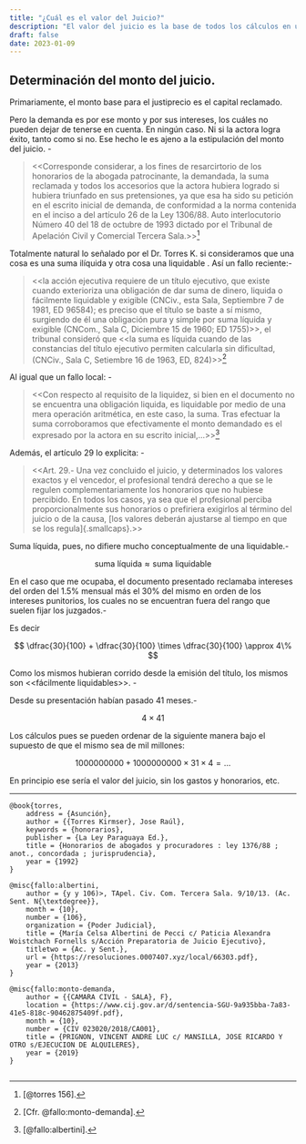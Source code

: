 ```yaml
---
title: "¿Cuál es el valor del Juicio?"
description: "El valor del juicio es la base de todos los cálculos en una regulación."
draft: false
date: 2023-01-09
---
```



## Determinación del monto del juicio. 

Primariamente, el monto base para el justiprecio es el capital reclamado.

Pero la demanda es por ese monto y por sus intereses, los cuáles no
pueden dejar de tenerse en cuenta. En ningún caso. Ni si la actora logra
éxito, tanto como si no. Ese hecho le es ajeno a la estipulación del monto del juicio. -

> \<\<Corresponde considerar, a los fines de resarcirtorio de los
> honorarios de la abogada patrocinante, la demandada, la suma reclamada
> y todos los accesorios que la actora hubiera logrado si hubiera
> triunfado en sus pretensiones, ya que esa ha sido su petición en el
> escrito inicial de demanda, de conformidad a la norma contenida en el
> inciso a del artículo 26 de la Ley 1306/88. Auto interlocutorio Número
> 40 del 18 de octubre de 1993 dictado por el Tribunal de Apelación
> Civil y Comercial Tercera Sala.\>\>[^1]

Totalmente natural lo señalado por el Dr. Torres K. si consideramos que
una cosa es una suma ilíquida y otra cosa una liquidable . Así un fallo
reciente:-

> \<\<la acción ejecutiva requiere de un título ejecutivo, que existe
> cuando exterioriza una obligación de dar suma de dinero, liquida o
> fácilmente liquidable y exigible (CNCiv., esta Sala, Septiembre 7 de
> 1981, ED 96584); es preciso que el título se baste a sí mismo,
> surgiendo de él una obligación pura y simple por suma líquida y
> exigible (CNCom., Sala C, Diciembre 15 de 1960; ED 1755)\>\>, el
> tribunal consideró que \<\<la suma es líquida cuando de las
> constancias del título ejecutivo permiten calcularla sin dificultad,
> (CNCiv., Sala C, Setiembre 16 de 1963, ED, 824)\>\>[^2]

Al igual que un fallo local: -

> \<\<Con respecto al requisito de la liquidez, si bien en el documento
> no se encuentra una obligación liquida, es liquidable por medio de una
> mera operación aritmética, en este caso, la suma. Tras efectuar la
> suma corroboramos que efectivamente el monto demandado es el expresado
> por la actora en su escrito inicial,...\>\>[^3]

Además, el artículo 29 lo explicita: -

> \<\<Art. 29.- Una vez concluido el juicio, y determinados los valores
> exactos y el vencedor, el profesional tendrá derecho a que se le
> regulen complementariamente los honorarios que no hubiese percibido.
> En todos los casos, ya sea que el profesional perciba
> proporcionalmente sus honorarios o prefiriera exigirlos al término del
> juicio o de la causa, [los valores deberán ajustarse al tiempo en que
> se los regula]{.smallcaps}.\>\>

Suma líquida, pues, no difiere mucho conceptualmente de una
liquidable.-

$$
\mbox{suma líquida} \approx \mbox{suma liquidable} \label{caslculo-monto-juicio}
$$

En el caso que me ocupaba, el documento presentado reclamaba intereses del
orden del 1.5% mensual más el 30% del mismo en orden de los intereses
punitorios, los cuales no se encuentran fuera del rango que suelen fijar
los juzgados.-

Es decir

$$
\dfrac{30}{100} + \dfrac{30}{100} \times \dfrac{30}{100}  \approx 4\%
$$

Como los mismos hubieran corrido desde la emisión del título, los mismos
son \<\<fácilmente liquidables\>\>. -

Desde su presentación habían pasado 41 meses.-

$$
4 \times 41 
$$

Los cálculos pues se pueden ordenar de la siguiente manera bajo el supuesto de que el mismo sea de mil millones:

$$
1000000000 + 1000000000 \times 31  \times 4 = ...
$$

En principio ese sería el valor del juicio, sin los gastos y honorarios,
etc.

---


[^1]: [@torres 156].

[^2]: [Cfr. @fallo:monto-demanda].

[^3]: [@fallo:albertini].

[^4]: Cfr. Artículo 32 de la Ley Nº 1376 «Arancel de Honorarios de
    Abogados y Procuradores»

[^5]: [@ross 129].

[^6]: [@paciello1990].

[^7]: [@torres 203].

[^8]: [Cfr. @casco2 10].

[^9]: [@torres 156].

```
@book{torres,
	address = {Asunción},
	author = {{Torres Kirmser}, Jose Raúl},
	keywords = {honorarios},
	publisher = {La Ley Paraguaya Ed.},
	title = {Honorarios de abogados y procuradores : ley 1376/88 ; anot., concordada ; jurisprudencia},
	year = {1992}
}

@misc{fallo:albertini,
	author = {y y 106)>, TApel. Civ. Com. Tercera Sala. 9/10/13. (Ac. Sent. N{\textdegree}},
	month = {10},
	number = {106},
	organization = {Poder Judicial},
	title = {María Celsa Albertini de Pecci c/ Paticia Alexandra Woistchach Fornells s/Acción Preparatoria de Juicio Ejecutivo},
	titletwo = {Ac. y Sent.},
	url = {https://resoluciones.0007407.xyz/local/66303.pdf},
	year = {2013}
}

@misc{fallo:monto-demanda,
	author = {{CAMARA CIVIL - SALA}, F},
	location = {https://www.cij.gov.ar/d/sentencia-SGU-9a935bba-7a83-41e5-818c-90462875409f.pdf},
	month = {10},
	number = {CIV 023020/2018/CA001},
	title = {PRIGNON, VINCENT ANDRE LUC c/ MANSILLA, JOSE RICARDO Y OTRO s/EJECUCION DE ALQUILERES},
	year = {2019}
}


```
